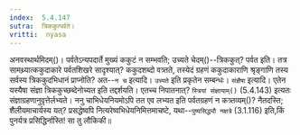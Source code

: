 ```yaml
---
index:  5.4.147
sutra:  त्रिककुत्पर्वते।
vritti:  nyasa
---
```


अनवस्थार्थमिदम्()। पर्वतेऽन्यपदार्ते मुख्यं ककुटं न सम्भवति; उच्यते चेदम्()--त्रिककुत्? पर्वत इति। तत्र सामथ्र्यात्ककुदाकारे पर्वतशिखरे सादृश्यात्? ककुदशब्दो वत्र्तते, तस्येदं ग्रहणं ककुदाकाराणि श्रृङ्गाणि तस्य सर्वस्य त्रिककुदभिधानं प्राप्नोति? अत--`न च` इत्यादि। `उच्यते` इति प्रकृतेन सम्बन्धः। `संज्ञैषा` इत्यादि। एतेन यस्यैषा संज्ञा त्रिककुच्छब्देनोच्यत इति तद्दर्शयति। एतच्च निपातनात्? `स्त्रियां संज्ञायाम्()` (5.4.143) इत्यतः संज्ञाग्रहणानुवृत्तेर्लभ्यते। ननु चाभिधेयनियमोऽपि तत एव लभ्यत इति पर्वतग्रहणं न कत्र्तव्यम्()? नैतदस्ति; शैलीयमाचार्यस्य यत्? प्रसद्धेष्वपि नित्यरेष्वभिधेयनिमित्तमाचष्टे, यथा--`पुष्यसिद्ध्यौ नक्षत्रे` (3.1.116) इति,किं पुनर्यत्र प्रसिद्धिर्नास्ति! सा तु लौकिकी॥
